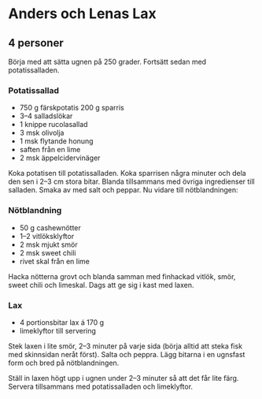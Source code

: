 Anders och Lenas Lax
====================

4 personer
----------

Börja med att sätta ugnen på 250 grader. Fortsätt sedan med potatissalladen.

### Potatissallad

-	750 g färskpotatis 200 g sparris
-	3–4 salladslökar
-	1 knippe rucolasallad
-	3 msk olivolja
-	1 msk flytande honung
-	saften från en lime
-	2 msk äppelcidervinäger

Koka potatisen till potatissalladen. Koka sparrisen några minuter och dela den sen i 2–3 cm stora bitar. Blanda tillsammans med övriga ingredienser till salladen. Smaka av med salt och peppar. Nu vidare till nötblandningen:

### Nötblandning

-	50 g cashewnötter
-	1–2 vitlöksklyftor
-	2 msk mjukt smör
-	2 msk sweet chili
-	rivet skal från en lime

Hacka nötterna grovt och blanda samman med finhackad vitlök, smör, sweet chili och limeskal. Dags att ge sig i kast med laxen.

### Lax

-	4 portionsbitar lax á 170 g
-	limeklyftor till servering

Stek laxen i lite smör, 2–3 minuter på varje sida (börja alltid att steka fisk med skinnsidan neråt först). Salta och peppra. Lägg bitarna i en ugnsfast form och bred på nötblandningen.

Ställ in laxen högt upp i ugnen under 2–3 minuter så att det får lite färg. Servera tillsammans med potatissalladen och limeklyftor.
